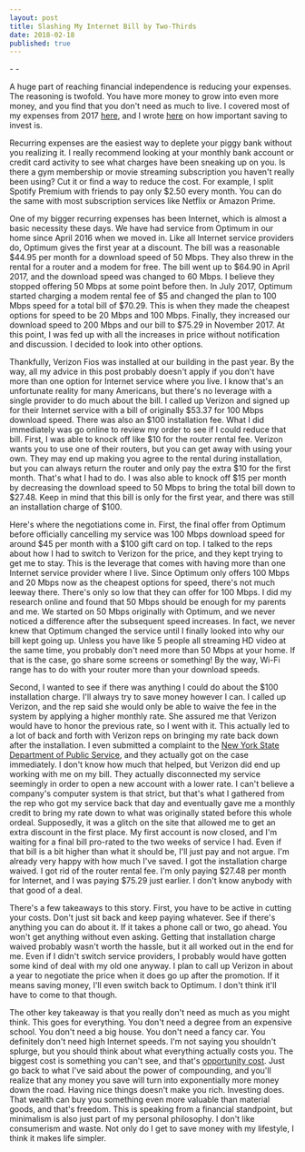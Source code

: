 ```yaml
---
layout: post
title: Slashing My Internet Bill by Two-Thirds
date: 2018-02-18
published: true
---
```

*-  -*

A huge part of reaching financial independence is reducing your expenses. The reasoning is twofold. You have more money to grow into even more money, and you find that you don't need as much to live. I covered most of my expenses from 2017 [here](http://marcopchen.com/2017/12/31/2017-financial-summary-part-2.html), and I wrote [here](http://marcopchen.com/2017/12/30/why-you-should-max-out-your-401k.html) on how important saving to invest is.

Recurring expenses are the easiest way to deplete your piggy bank without you realizing it. I really recommend looking at your monthly bank account or credit card activity to see what charges have been sneaking up on you. Is there a gym membership or movie streaming subscription you haven't really been using? Cut it or find a way to reduce the cost. For example, I split Spotify Premium with friends to pay only $2.50 every month. You can do the same with most subscription services like Netflix or Amazon Prime.

One of my bigger recurring expenses has been Internet, which is almost a basic necessity these days. We have had service from Optimum in our home since April 2016 when we moved in. Like all Internet service providers do, Optimum gives the first year at a discount. The bill was a reasonable $44.95 per month for a download speed of 50 Mbps. They also threw in the rental for a router and a modem for free. The bill went up to $64.90 in April 2017, and the download speed was changed to 60 Mbps. I believe they stopped offering 50 Mbps at some point before then. In July 2017, Optimum started charging a modem rental fee of $5 and changed the plan to 100 Mbps speed for a total bill of $70.29. This is when they made the cheapest options for speed to be 20 Mbps and 100 Mbps. Finally, they increased our download speed to 200 Mbps and our bill to $75.29 in November 2017. At this point, I was fed up with all the increases in price without notification and discussion. I decided to look into other options.

Thankfully, Verizon Fios was installed at our building in the past year. By the way, all my advice in this post probably doesn't apply if you don't have more than one option for Internet service where you live. I know that's an unfortunate reality for many Americans, but there's no leverage with a single provider to do much about the bill. I called up Verizon and signed up for their Internet service with a bill of originally $53.37 for 100 Mbps download speed. There was also an $100 installation fee. What I did immediately was go online to review my order to see if I could reduce that bill. First, I was able to knock off like $10 for the router rental fee. Verizon wants you to use one of their routers, but you can get away with using your own. They may end up making you agree to the rental during installation, but you can always return the router and only pay the extra $10 for the first month. That's what I had to do. I was also able to knock off $15 per month by decreasing the download speed to 50 Mbps to bring the total bill down to $27.48. Keep in mind that this bill is only for the first year, and there was still an installation charge of $100.

Here's where the negotiations come in. First, the final offer from Optimum before officially cancelling my service was 100 Mbps download speed for around $45 per month with a $100 gift card on top. I talked to the reps about how I had to switch to Verizon for the price, and they kept trying to get me to stay. This is the leverage that comes with having more than one Internet service provider where I live. Since Optimum only offers 100 Mbps and 20 Mbps now as the cheapest options for speed, there's not much leeway there. There's only so low that they can offer for 100 Mbps. I did my research online and found that 50 Mbps should be enough for my parents and me. We started on 50 Mbps originally with Optimum, and we never noticed a difference after the subsequent speed increases. In fact, we never knew that Optimum changed the service until I finally looked into why our bill kept going up. Unless you have like 5 people all streaming HD video at the same time, you probably don't need more than 50 Mbps at your home. If that is the case, go share some screens or something! By the way, Wi-Fi range has to do with your router more than your download speeds.

Second, I wanted to see if there was anything I could do about the $100 installation charge. I'll always try to save money however I can. I called up Verizon, and the rep said she would only be able to waive the fee in the system by applying a higher monthly rate. She assured me that Verizon would have to honor the previous rate, so I went with it. This actually led to a lot of back and forth with Verizon reps on bringing my rate back down after the installation. I even submitted a complaint to the [New York State Department of Public Service](http://www.dps.ny.gov/), and they actually got on the case immediately. I don't know how much that helped, but Verizon did end up working with me on my bill. They actually disconnected my service seemingly in order to open a new account with a lower rate. I can't believe a company's computer system is that strict, but that's what I gathered from the rep who got my service back that day and eventually gave me a monthly credit to bring my rate down to what was originally stated before this whole ordeal. Supposedly, it was a glitch on the site that allowed me to get an extra discount in the first place. My first account is now closed, and I'm waiting for a final bill pro-rated to the two weeks of service I had. Even if that bill is a bit higher than what it should be, I'll just pay and not argue. I'm already very happy with how much I've saved. I got the installation charge waived. I got rid of the router rental fee. I'm only paying $27.48 per month for Internet, and I was paying $75.29 just earlier. I don't know anybody with that good of a deal.

There's a few takeaways to this story. First, you have to be active in cutting your costs. Don't just sit back and keep paying whatever. See if there's anything you can do about it. If it takes a phone call or two, go ahead. You won't get anything without even asking. Getting that installation charge waived probably wasn't worth the hassle, but it all worked out in the end for me. Even if I didn't switch service providers, I probably would have gotten some kind of deal with my old one anyway. I plan to call up Verizon in about a year to negotiate the price when it does go up after the promotion. If it means saving money, I'll even switch back to Optimum. I don't think it'll have to come to that though.

The other key takeaway is that you really don't need as much as you might think. This goes for everything. You don't need a degree from an expensive school. You don't need a big house. You don't need a fancy car. You definitely don't need high Internet speeds. I'm not saying you shouldn't splurge, but you should think about what everything actually costs you. The biggest cost is something you can't see, and that's [opportunity cost](https://en.wikipedia.org/wiki/Opportunity_cost). Just go back to what I've said about the power of compounding, and you'll realize that any money you save will turn into exponentially more money down the road. Having nice things doesn't make you rich. Investing does. That wealth can buy you something even more valuable than material goods, and that's freedom. This is speaking from a financial standpoint, but minimalism is also just part of my personal philosophy. I don't like consumerism and waste. Not only do I get to save money with my lifestyle, I think it makes life simpler.
